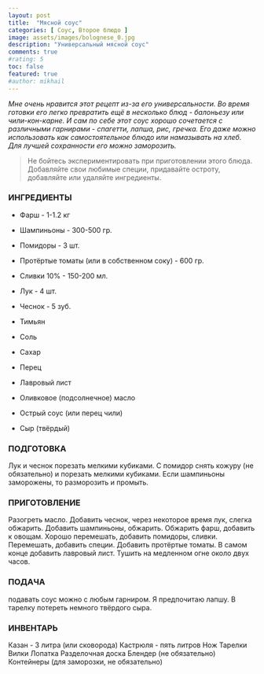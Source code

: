 ```yaml
---
layout: post
title:  "Мясной соус"
categories: [ Соус, Второе блюдо ]
image: assets/images/bolognese_0.jpg
description: "Универсальный мясной соус"
comments: true
#rating: 5
toc: false
featured: true
#author: mikhail
---
```

*Мне очень нравится этот рецепт из-за его универсальности. Во время готовки его легко превратить ещё в несколько блюд - балоньезу или чили-кон-карне.
И сам по себе этот соус хорошо сочетается с различными гарнирами - спагетти, лапша, рис, гречка. Его даже можно использовать как самостоятельное блюдо или намазывать на хлеб. Для лучшей сохранности его можно заморозить.*

>Не бойтесь экспериментировать при приготовлении этого блюда. Добавляйте свои любимые специи, придавайте остроту, добавляйте или удаляйте ингредиенты.

### ИНГРЕДИЕНТЫ
* Фарш - 1-1.2 кг
* Шампиньоны - 300-500 гр.
* Помидоры - 3 шт.
* Протёртые томаты (или в собственном соку) - 600 гр.
* Сливки 10% - 150-200 мл.

* Лук - 4 шт.
* Чеснок - 5 зуб.

* Тимьян
* Соль
* Сахар
* Перец
* Лавровый лист
* Оливковое (подсолнечное) масло

* Острый соус (или перец чили)
* Сыр (твёрдый)

### ПОДГОТОВКА
Лук и чеснок порезать мелкими кубиками. С помидор снять кожуру (не обязательно) и порезать мелкими кубиками. Если шампиньоны заморожены, то разморозить и промыть.

### ПРИГОТОВЛЕНИЕ
Разогреть масло. Добавить чеснок, через некоторое время лук, слегка обжарить. Добавить шампиньоны, обжарить. Обжарить фарш, добавить к овощам. Хорошо перемешать, добавить помидоры, сливки. Перемешать, добавить специи. Добавить протёртые томаты. В самом конце добавить лавровый лист. Тушить на медленном огне около двух часов.

### ПОДАЧА
подавать соус можно с любым гарниром. Я предпочитаю лапшу. В тарелку потереть немного твёрдого сыра.

### ИНВЕНТАРЬ
Казан - 3 литра (или сковорода)
Кастрюля - пять литров
Нож
Тарелки
Вилки
Лопатка
Разделочная доска
Блендер (не обязательно)
Контейнеры (для заморозки, не обязательно)

